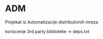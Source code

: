 # ADM
Projekat iz Automatizacije distributivnih mreza

koriscenje 3rd party biblioteke -> deps.txt 
